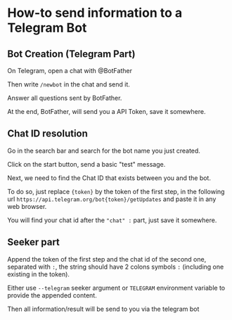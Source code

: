 # How-to send information to a Telegram Bot
## Bot Creation (Telegram Part)
On Telegram, open a chat with @BotFather

Then write `/newbot` in the chat and send it.

Answer all questions sent by BotFather.

At the end, BotFather, will send you a API Token, save it somewhere.

## Chat ID resolution
Go in the search bar and search for the bot name you just created.

Click on the start button, send a basic "test" message.

Next, we need to find the Chat ID that exists between you and the bot.

To do so, just replace `{token}` by the token of the first step, in the following url `https://api.telegram.org/bot{token}/getUpdates` and paste it in any web browser.

You will find your chat id after the `"chat" :` part, just save it somewhere.

## Seeker part
Append the token of the first step and the chat id of the second one, separated with `:`, the string should have 2 colons symbols `:` (including one existing in the token).

Either use `--telegram` seeker argument or `TELEGRAM` environment variable to provide the appended content.

Then all information/result will be send to you via the telegram bot
